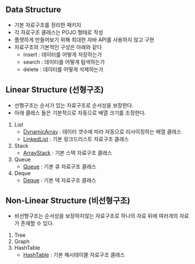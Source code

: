 ## Data Structure
- 기본 자료구조를 정리한 패키지
- 각 자료구조 클래스는 POJO 형태로 작성
- 플랫하게 만들어보기 위해 최대한 자바 API를 사용하지 않고 구현
- 자료구조의 기본적인 구성은 아래와 같다
	* insert : 데이터를 어떻게 저장하는가
	* search : 데이터를 어떻게 탐색하는가
	* delete : 데이터를 어떻게 삭제하는가

## Linear Structure (선형구조)
- 선형구조는 순서가 있는 자료구조로 순서성을 보장한다.
- 아래 클래스 들은 기본적으로 자동으로 배열 크기를 조정한다.
1. List
	- [DynamicArray](./DynamicArray.java) : 데이터 갯수에 따라 자동으로 리사이징하는 배열 클래스
	- [LinkedList](./LinkedList.java) : 기본 링크드리스트 자료구조 클래스
2. Stack
	- [ArrayStack](./Arraystack.java) : 기본 스택 자료구조 클래스
3. Queue
	- [Queue](./Queue.java) : 기본 큐 자료구조 클래스
4. Deque
	- [Deque](./Deque.java) : 기본 덱 자료구조 클래스

## Non-Linear Structure (비선형구조)
- 비선형구조는 순서성을 보장하지않는 자료구조로 하나의 자료 뒤에 여러개의 자료가 존재할 수 있다.
1. Tree
2. Graph
3. HashTable
	- [HashTable](./HashTable.java) : 기본 해시테이블 자료구조 클래스